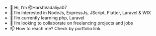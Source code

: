 - 👋 Hi, I’m @HarshVadaliya07
- 👀 I’m interested in NodeJs, ExpressJs, JScript, Flutter, Laravel & WIX
- 🌱 I’m currently learning php, Laravel
- 💞️ I’m looking to collaborate on freelancing projects and jobs
- 📫 How to reach me? Check by portfolio link.

<!---
HarshVadaliya07/HarshVadaliya07 is a ✨ special ✨ repository because its `README.md` (this file) appears on your GitHub profile.
You can click the Preview link to take a look at your changes.
--->
